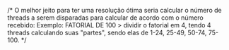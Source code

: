 /* O melhor jeito para ter uma resolução ótima seria calcular o número de threads a serem disparadas para calcular de acordo com o número recebido:
      Exemplo: FATORIAL DE 100 > dividir o fatorial em 4, tendo 4 threads calculando suas "partes", sendo elas de 1-24, 25-49, 50-74, 75-100. */
